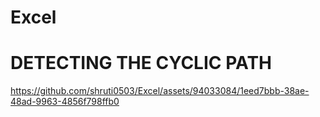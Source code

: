 # Excel
# DETECTING THE CYCLIC PATH 
https://github.com/shruti0503/Excel/assets/94033084/1eed7bbb-38ae-48ad-9963-4856f798ffb0

